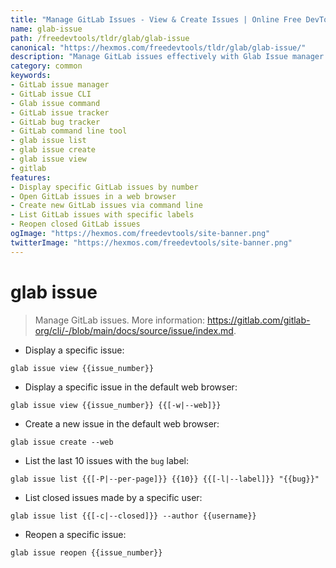 ```yaml
---
title: "Manage GitLab Issues - View & Create Issues | Online Free DevTools by Hexmos"
name: glab-issue
path: /freedevtools/tldr/glab/glab-issue
canonical: "https://hexmos.com/freedevtools/tldr/glab/glab-issue/"
description: "Manage GitLab issues effectively with Glab Issue manager. Create, view, and list issues seamlessly using command line. Free online tool, no registration required."
category: common
keywords:
- GitLab issue manager
- GitLab issue CLI
- Glab issue command
- GitLab issue tracker
- GitLab bug tracker
- GitLab command line tool
- glab issue list
- glab issue create
- glab issue view
- gitlab
features:
- Display specific GitLab issues by number
- Open GitLab issues in a web browser
- Create new GitLab issues via command line
- List GitLab issues with specific labels
- Reopen closed GitLab issues
ogImage: "https://hexmos.com/freedevtools/site-banner.png"
twitterImage: "https://hexmos.com/freedevtools/site-banner.png"
---
```


# glab issue

> Manage GitLab issues.
> More information: <https://gitlab.com/gitlab-org/cli/-/blob/main/docs/source/issue/index.md>.

- Display a specific issue:

`glab issue view {{issue_number}}`

- Display a specific issue in the default web browser:

`glab issue view {{issue_number}} {{[-w|--web]}}`

- Create a new issue in the default web browser:

`glab issue create --web`

- List the last 10 issues with the `bug` label:

`glab issue list {{[-P|--per-page]}} {{10}} {{[-l|--label]}} "{{bug}}"`

- List closed issues made by a specific user:

`glab issue list {{[-c|--closed]}} --author {{username}}`

- Reopen a specific issue:

`glab issue reopen {{issue_number}}`
